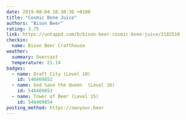 ```yaml
---
date: 2019-08-04 16:30:36 +0100
title: "Cosmic Bone Juice"
authors: "Bison Beer"
rating: 3.75
link: https://untappd.com/b/bison-beer-cosmic-bone-juice/3182510
checkin:
  name: Bison Beer Crafthouse
weather:
  summary: Overcast
  temperature: 21.14
badges:
  - name: Draft City (Level 10)
    id: 546469852
  - name: God Save the Queen  (Level 16)
    id: 546469853
  - name: Tower of Beer (Level 15)
    id: 546469854
posting_method: https://ownyour.beer
---
```

